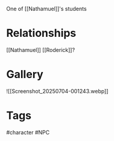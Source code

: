 
One of [[Nathamuel]]'s students

# Relationships
[[Nathamuel]]
[[Roderick]]?

# Gallery
![[Screenshot_20250704-001243.webp]]

# Tags
#character #NPC 

